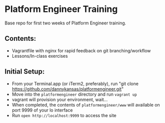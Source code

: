 # Platform Engineer Training 
Base repo for first two weeks of Platform Engineer training.

## Contents:
- Vagrantfile with nginx for rapid feedback on git branching/workflow
- Lessons/In-class exercises

## Initial Setup:
- From your Terminal.app (or iTerm2, preferably), run "git clone https://github.com/dannykansas/platformengineer.git"
- Move into the `platformengineer` directory and run `vagrant up`
- vagrant will provision your environment, wait...
- When completed, the contents of `platformengineer/www` will available on port 9999 of your lo interface
- Run `open http://localhost:9999` to access the site
